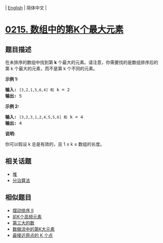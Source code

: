 
| [English](README_EN.md) | 简体中文 |
# [0215. 数组中的第K个最大元素](https://leetcode-cn.com/problems/kth-largest-element-in-an-array/)
## 题目描述
<p>在未排序的数组中找到第 <strong>k</strong> 个最大的元素。请注意，你需要找的是数组排序后的第 k 个最大的元素，而不是第 k 个不同的元素。</p>

<p><strong>示例 1:</strong></p>

<pre><strong>输入:</strong> <code>[3,2,1,5,6,4] 和</code> k = 2
<strong>输出:</strong> 5
</pre>

<p><strong>示例&nbsp;2:</strong></p>

<pre><strong>输入:</strong> <code>[3,2,3,1,2,4,5,5,6] 和</code> k = 4
<strong>输出:</strong> 4</pre>

<p><strong>说明: </strong></p>

<p>你可以假设 k 总是有效的，且 1 &le; k &le; 数组的长度。</p>

## 相关话题
- [堆](https://leetcode-cn.com/tag/heap)
- [分治算法](https://leetcode-cn.com/tag/divide-and-conquer)
## 相似题目
- [摆动排序 II](../wiggle-sort-ii/README.md)
- [前K个高频元素](../top-k-frequent-elements/README.md)
- [第三大的数](../third-maximum-number/README.md)
- [数据流中的第K大元素](../kth-largest-element-in-a-stream/README.md)
- [最接近原点的 K 个点](../k-closest-points-to-origin/README.md)
